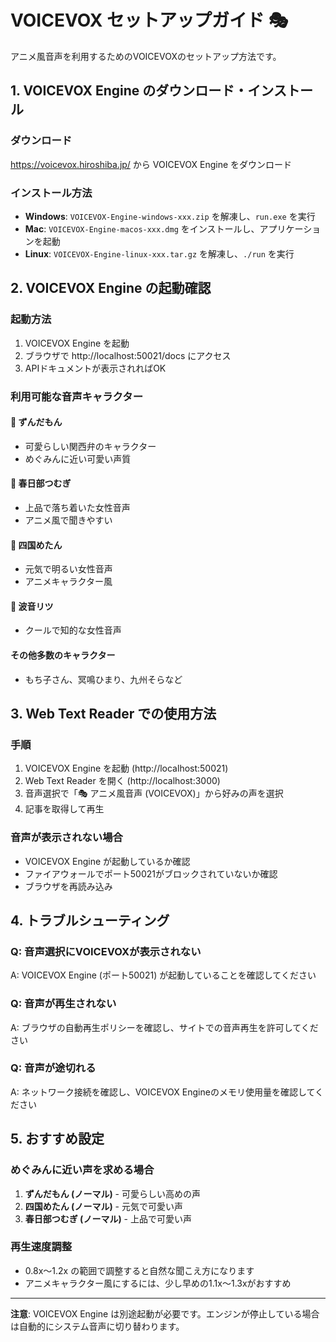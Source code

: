 # VOICEVOX セットアップガイド 🎭

アニメ風音声を利用するためのVOICEVOXのセットアップ方法です。

## 1. VOICEVOX Engine のダウンロード・インストール

### ダウンロード
https://voicevox.hiroshiba.jp/ から VOICEVOX Engine をダウンロード

### インストール方法
- **Windows**: `VOICEVOX-Engine-windows-xxx.zip` を解凍し、`run.exe` を実行
- **Mac**: `VOICEVOX-Engine-macos-xxx.dmg` をインストールし、アプリケーションを起動
- **Linux**: `VOICEVOX-Engine-linux-xxx.tar.gz` を解凍し、`./run` を実行

## 2. VOICEVOX Engine の起動確認

### 起動方法
1. VOICEVOX Engine を起動
2. ブラウザで http://localhost:50021/docs にアクセス
3. APIドキュメントが表示されればOK

### 利用可能な音声キャラクター

#### 🍃 ずんだもん
- 可愛らしい関西弁のキャラクター
- めぐみんに近い可愛い声質

#### 🌸 春日部つむぎ
- 上品で落ち着いた女性音声
- アニメ風で聞きやすい

#### 🍊 四国めたん
- 元気で明るい女性音声
- アニメキャラクター風

#### 🌊 波音リツ
- クールで知的な女性音声

#### その他多数のキャラクター
- もち子さん、冥鳴ひまり、九州そらなど

## 3. Web Text Reader での使用方法

### 手順
1. VOICEVOX Engine を起動 (http://localhost:50021)
2. Web Text Reader を開く (http://localhost:3000)
3. 音声選択で「🎭 アニメ風音声 (VOICEVOX)」から好みの声を選択
4. 記事を取得して再生

### 音声が表示されない場合
- VOICEVOX Engine が起動しているか確認
- ファイアウォールでポート50021がブロックされていないか確認
- ブラウザを再読み込み

## 4. トラブルシューティング

### Q: 音声選択にVOICEVOXが表示されない
A: VOICEVOX Engine (ポート50021) が起動していることを確認してください

### Q: 音声が再生されない
A: ブラウザの自動再生ポリシーを確認し、サイトでの音声再生を許可してください

### Q: 音声が途切れる
A: ネットワーク接続を確認し、VOICEVOX Engineのメモリ使用量を確認してください

## 5. おすすめ設定

### めぐみんに近い声を求める場合
1. **ずんだもん (ノーマル)** - 可愛らしい高めの声
2. **四国めたん (ノーマル)** - 元気で可愛い声
3. **春日部つむぎ (ノーマル)** - 上品で可愛い声

### 再生速度調整
- 0.8x～1.2x の範囲で調整すると自然な聞こえ方になります
- アニメキャラクター風にするには、少し早めの1.1x〜1.3xがおすすめ

---

**注意**: VOICEVOX Engine は別途起動が必要です。エンジンが停止している場合は自動的にシステム音声に切り替わります。
